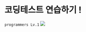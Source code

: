# 코딩테스트 연습하기 !

<!-- 푼 문제 * 1.8 -->

`programmers Lv.1`
![](http://13.124.172.240:5000/progressbar/?progress=10)

<!-- <div>
  <div class='progressBar'>
    <div class='progress'>
      .
    </div>
  </div>
  <div class='percent'>
    44%
  </div>
</div> -->

<!-- <div style="float: left; width: 93%; height: 10px; background-color: #ededed; border: 1px soild #e5e5e5; border-radius: 50px; overflow: hidden"><div style="background-color: #3c88fd; width: 44%">.</div></div>
<div style="float: right; height: 10px; margin-top: -7px">44%</div> -->

<!-- <style>
.progressBar {
  float: left;
  width: 93%;
  height: 10px;
  background-color: #ededed;
  border: 1px soild #e5e5e5;
  border-radius: 50px;
  overflow: hidden

}
.progress {
  background-color: #3c88fd;
  width: 44%
}
.percent {
  float: right;
  height: 10px;
  margin-top: -7px
}
</style> -->
